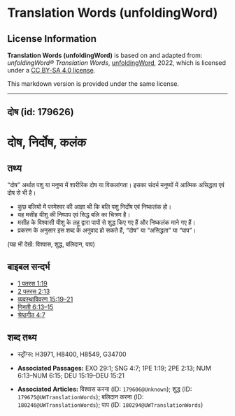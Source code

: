 # Translation Words (unfoldingWord)

## License Information

**Translation Words (unfoldingWord)** is based on and adapted from: _unfoldingWord® Translation Words_, [unfoldingWord](https://unfoldingword.org/utw), 2022, which is licensed under a [CC BY-SA 4.0 license](https://creativecommons.org/licenses/by-sa/4.0/legalcode.en).

This markdown version is provided under the same license.



--------------------------------

## दोष (id: 179626)

दोष, निर्दोष, कलंक
==================

तथ्य
----

“दोष” अर्थात पशु या मनुष्य में शारीरिक दोष या विकलांगता। इसका संदर्भ मनुष्यों में आत्मिक असिद्धता एवं दोष से भी है।

* कुछ बलियों में परमेश्वर की आज्ञा थी कि बलि पशु निर्दोष एवं निष्कलंक हो।
* यह मसीह यीशु की निष्पाप एवं सिद्ध बलि का चित्रण है।
* मसीह के विश्वासी यीशु के लहू द्वारा पापों से शुद्ध किए गए हैं और निष्कलंक माने गए हैं।
* प्रकरण के अनुसार इस शब्द के अनुवाद हो सकते हैं, “दोष” या “असिद्धता” या “पाप”।

(यह भी देखें: विश्वास, शुद्ध, बलिदान, पाप)

बाइबल सन्दर्भ
-------------

* [1 पतरस 1:19](https://ref.ly/1Pet0:0)
* [2 पतरस 2:13](https://ref.ly/2Pet0:0)
* [व्यवस्थाविवरण 15:19–21](https://ref.ly/Deut15:19-Deut15:21)
* [गिनती 6:13–15](https://ref.ly/Num6:13-Num6:15)
* [श्रेष्ठगीत 4:7](https://ref.ly/Song4:7)

शब्द तथ्य
---------

* स्ट्रोंग्स: H3971, H8400, H8549, G34700

* **Associated Passages:** EXO 29:1; SNG 4:7; 1PE 1:19; 2PE 2:13; NUM 6:13–NUM 6:15; DEU 15:19–DEU 15:21
* **Associated Articles:** विश्वास करना (ID: `179606@Unknown`); शुद्ध (ID: `179675@UWTranslationWords`); बलिदान करना (ID: `180246@UWTranslationWords`); पाप (ID: `180294@UWTranslationWords`)

